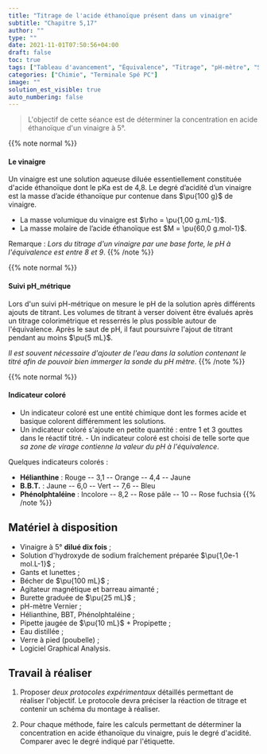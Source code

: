 ```yaml
---
title: "Titrage de l'acide éthanoïque présent dans un vinaigre"
subtitle: "Chapitre 5,17"
author: ""
type: ""
date: 2021-11-01T07:50:56+04:00
draft: false
toc: true
tags: ["Tableau d'avancement", "Équivalence", "Titrage", "pH-mètre", "Suivi pH-métrique"]
categories: ["Chimie", "Terminale Spé PC"]
image: ""
solution_est_visible: true
auto_numbering: false
---
```


> L'objectif de cette séance est de déterminer la concentration en acide éthanoïque d'un vinaigre à 5°.

{{% note normal %}}

#### Le vinaigre

Un vinaigre est une solution aqueuse diluée essentiellement constituée d'acide éthanoïque dont le $\text{pKa}$ est de 4,8. Le degré d’acidité d’un vinaigre est la masse d’acide éthanoïque pur contenue dans $\pu{100 g}$ de vinaigre.

- La masse volumique du vinaigre est $\rho = \pu{1,00 g.mL-1}$.
- La masse molaire de l’acide éthanoïque est $M = \pu{60,0 g.mol-1}$.

Remarque
: *Lors du titrage d'un vinaigre par une base forte, le pH à l'équivalence est entre 8 et 9*.
{{% /note %}}

{{% note normal %}}

#### Suivi pH_métrique

Lors d'un suivi pH-métrique on mesure le pH de la solution après différents ajouts de titrant. Les volumes de titrant à verser doivent être évalués après un titrage colorimétrique et resserrés le plus possible autour de l'équivalence. Après le saut de pH, il faut poursuivre l'ajout de titrant pendant au moins $\pu{5 mL}$.

*Il est souvent nécessaire d'ajouter de l'eau dans la solution contenant le titré afin de pouvoir bien immerger la sonde du pH mètre*.
{{% /note %}}


{{% note normal %}}

#### Indicateur coloré

- Un indicateur coloré est une entité chimique dont les formes acide et basique colorent différemment les solutions.     
- Un indicateur coloré s'ajoute en petite quantité : entre 1 et 3 gouttes dans le réactif titré. - Un indicateur coloré est choisi de telle sorte que *sa zone de virage contienne la valeur du pH à l'équivalence*.

Quelques indicateurs colorés
: 
- **Hélianthine** : Rouge -- 3,1 -- Orange -- 4,4 -- Jaune
- **B.B.T.** : Jaune -- 6,0 -- Vert -- 7,6 -- Bleu
- **Phénolphtaléine** : Incolore -- 8,2 -- Rose pâle -- 10 -- Rose fuchsia
{{% /note %}}

## Matériel à disposition

- Vinaigre à 5° **dilué dix fois**&nbsp;;
- Solution d'hydroxyde de sodium fraîchement préparée $\pu{1,0e-1 mol.L-1}$&nbsp;;
- Gants et lunettes&nbsp;;
- Bécher de $\pu{100 mL}$&nbsp;;
- Agitateur magnétique et barreau aimanté&nbsp;;
- Burette graduée de $\pu{25 mL}$&nbsp;;
- pH-mètre Vernier&nbsp;;
- Hélianthine, BBT, Phénolphtaléine&nbsp;;
- Pipette jaugée de $\pu{10 mL}$ + Propipette&nbsp;;
- Eau distillée&nbsp;;
- Verre à pied (poubelle)&nbsp;;
- Logiciel Graphical Analysis.


## Travail à réaliser

1. Proposer *deux protocoles expérimentaux* détaillés permettant de réaliser l'objectif. Le protocole devra préciser la réaction de titrage et contenir un schéma du montage à réaliser.

2.	Pour chaque méthode, faire les calculs permettant de déterminer la concentration en acide éthanoïque du vinaigre, puis le degré d'acidité. Comparer avec le degré indiqué par l'étiquette.
